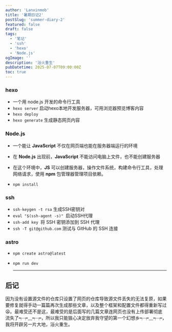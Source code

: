 ```yaml
---
author: 'Lanxinmob'
title: '暑期日记2'
postSlug: 'summer-diary-2'
featured: false
draft: false
tags: 
  - '笔记'
  - 'ssh'
  - 'hexo'
  - 'Node.js'
ogImage: ''
description: '浴火重生'
pubDatetime: 2025-07-07T09:00:00Z
toc: true
---
```

### hexo

- 一个用 node.js 开发的命令行工具
- `hexo server` 启动hexo本地开发服务器，可用浏览器预览博客内容
- `hexo deploy`
- `hexo generate` 生成静态网页内容

### Node.js

- 一个能让 **JavaScript** 不仅在网页端也能在服务器端运行的环境

- 在 **Node.js** 出现前，**JavaScript** 不能访问电脑上文件，也不能创建服务器
- 在这个环境中，**JS** 可以创建服务器，操作文件系统，构建命令行工具，处理网络请求，使用 **npm** 包管理器管理项目依赖。
- `npm install`

### ssh

- `ssh-keygen -t rsa` 生成SSH密钥对
- `eval "$(ssh-agent -s)" `启动SSH代理
- `ssh-add key `将 SSH 密钥添加到 SSH 代理
- `ssh -T git@github.com` 测试与 GitHub 的 SSH 连接

### astro

- `npm create astro@latest`

- `npm run dev`

  ---

## 后记

因为没有设置源文件的仓库只设置了网页的仓库导致源文件丢失的无法复原，如果要修复就得手动一篇篇再次生成那些文章，以及整个框架和配置文件都得重新写过😫。最难受还不是这，最难受的是后面写的几篇文章连网页也没有上传部署彻底流失了┭┮﹏┭┮，所以我只能狠心决定放弃我守望的第一个幻想乡┭┮﹏┭┮，我将开辟另一片大地，浴火重生。
